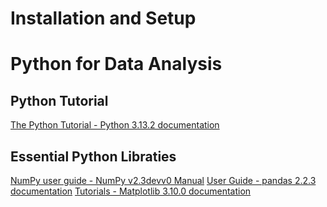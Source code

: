 # Installation and Setup
# Python for Data Analysis
## Python Tutorial
[The Python Tutorial - Python 3.13.2 documentation](https://docs.python.org/3/tutorial/index.html)
## Essential Python Libraties
[NumPy user guide - NumPy v2.3devv0 Manual](https://numpy.org/devdocs/user/index.html)
[User Guide - pandas 2.2.3 documentation](https://pandas.pydata.org/docs/user_guide/index.html)
[Tutorials - Matplotlib 3.10.0 documentation](https://matplotlib.org/stable/tutorials/index.html)
